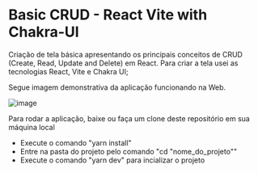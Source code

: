 # Basic CRUD - React Vite with Chakra-UI

Criação de tela básica apresentando os principais conceitos de CRUD (Create, Read, Update and Delete) em React. Para criar a tela usei as tecnologias React, Vite e Chakra UI;

Segue imagem demonstrativa da aplicação funcionando na Web.

![image](https://user-images.githubusercontent.com/33701681/209579753-bd2eb23e-e0b8-4377-9068-161faea41c51.png)

Para rodar a aplicação, baixe ou faça um clone deste repositório em sua máquina local
- Execute o comando "yarn install"
- Entre na pasta do projeto pelo comando "cd "nome_do_projeto""
- Execute o comando "yarn dev" para incializar o projeto
